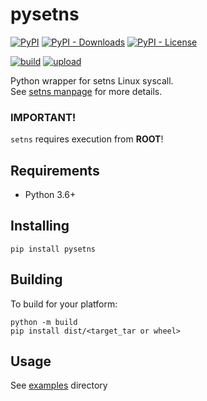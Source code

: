 # pysetns
[![PyPI](https://img.shields.io/pypi/v/pysetns)](https://pypi.org/project/pysetns/)
[![PyPI - Downloads](https://img.shields.io/pypi/dm/pysetns)](https://pypi.org/project/pysetns/)
[![PyPI - License](https://img.shields.io/pypi/l/pysetns)](https://github.com/baskiton/pysetns/blob/main/LICENSE)

[![build](https://github.com/baskiton/pysetns/actions/workflows/build.yml/badge.svg)](https://github.com/baskiton/pysetns/actions/workflows/build.yml)
[![upload](https://github.com/baskiton/pysetns/actions/workflows/pypi-upload.yml/badge.svg)](https://github.com/baskiton/pysetns/actions/workflows/pypi-upload.yml)

Python wrapper for setns Linux syscall.\
See [setns manpage][man_setns] for more details.

### IMPORTANT!
`setns` requires execution from **ROOT**!

## Requirements
 * Python 3.6+

## Installing
`pip install pysetns`

## Building
To build for your platform:
```
python -m build
pip install dist/<target_tar or wheel>
```

## Usage
See [examples][examples] directory

[man_setns]: https://man7.org/linux/man-pages/man2/setns.2.html
[examples]: https://github.com/baskiton/pysetns/blob/main/examples
